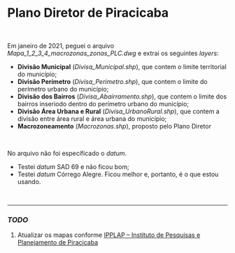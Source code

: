 # Plano Diretor de Piracicaba


<br>

Em janeiro de 2021, peguei o arquivo *Mapa_1_2_3_4_macrozonas_zonas_PLC.dwg* e extrai os seguintes *layers*:

- **Divisão Municipal** (*Divisa_Municipal.shp*), que contem o limite territorial do município;
- **Divisão Perímetro** (*Divisa_Perimetro.shp*), que contem o limite do perímetro urbano do município;
- **Divisão dos Bairros** (*Divisa_Abairramento.shp*), que contem o limite dos bairros inseriodo dentro do perímetro
  urbano do município;
- **Divisão Área Urbana e Rural** (*Divisa_UrbanoRural.shp*), que contem a divisão entre área rural e área urbana do
  município;
- **Macrozoneamento** (*Macrozonas.shp*), proposto pelo Plano Diretor

<br>

No arquivo não foi específicado o *datum*.

- Testei *datum* SAD 69 e não ficou bom;
- Testei *datum* Córrego Alegre. Ficou melhor e, portanto, é o que estou usando.

<br>

----


### *TODO*

1. Atualizar os mapas conforme [IPPLAP – Instituto de Pesquisas e Planejamento de Piracicaba](http://www.ipplap.com.br/)
